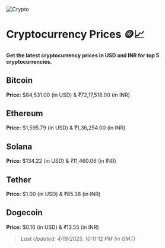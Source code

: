 
![Crypto](https://www.techguide.com.au/wp-content/uploads/2020/11/crypto3.jpeg)

# Cryptocurrency Prices 🪙📈

#### Get the latest cryptocurrency prices in USD and INR for top 5 cryptocurrencies.

## Bitcoin

**Price:** $84,531.00 (in USD) & ₹72,17,518.00 (in INR)

## Ethereum

**Price:** $1,595.79 (in USD) & ₹1,36,254.00 (in INR)

## Solana

**Price:** $134.22 (in USD) & ₹11,460.06 (in INR)

## Tether

**Price:** $1.00 (in USD) & ₹85.38 (in INR)

## Dogecoin

**Price:** $0.16 (in USD) & ₹13.55 (in INR)

> _Last Updated: 4/18/2025, 10:11:12 PM (in GMT)_

